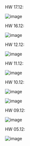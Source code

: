 HW 17.12:

![image](https://github.com/user-attachments/assets/177cff61-8350-4da5-8056-b82ec456788a)





HW 16.12:

![image](https://github.com/user-attachments/assets/511064b5-2ae6-439d-bf42-3de0e5f25bf5)



HW 12.12:

![image](https://github.com/user-attachments/assets/f0fcc391-b487-4cc7-87aa-62a141ca2107)




HW 11.12:

![image](https://github.com/user-attachments/assets/3bdcb598-6743-46e5-92ed-eb83e1e2dcea)



HW 10.12:

![image](https://github.com/user-attachments/assets/cff5ecd6-9e75-4f22-8e13-c72823055b50)

![image](https://github.com/user-attachments/assets/c4c749b2-06e0-4c34-a811-14c27c705ab7)




HW 09.12:

![image](https://github.com/user-attachments/assets/e55b488c-7785-49dd-993b-4704c42de4d0)


HW 05.12:

![image](https://github.com/user-attachments/assets/969a518a-f883-4a62-b388-665bdc097b79)
